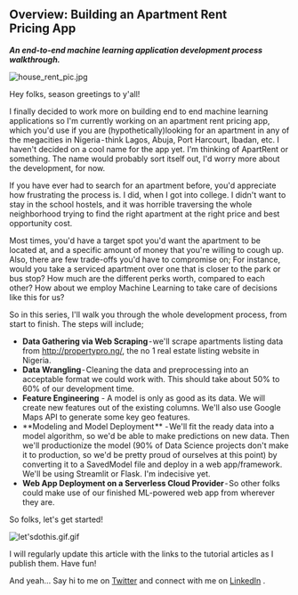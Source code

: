 ## Overview: Building an Apartment Rent Pricing App

***An end-to-end machine learning application development process walkthrough.***

![house_rent_pic.jpg](https://cdn.hashnode.com/res/hashnode/image/upload/v1609496918134/ww3s_DLqX.jpeg)

Hey folks, season greetings to y'all! 

I finally decided to work more on building end to end machine learning applications so I'm currently working on an apartment rent pricing app, which you'd use if you are (hypothetically)looking for an apartment in any of the megacities in Nigeria - think Lagos, Abuja, Port Harcourt, Ibadan, etc. I haven't decided on a cool name for the app yet. I'm thinking of ApartRent or something. The name would probably sort itself out, I'd worry more about the development, for now.

If you have ever had to search for an apartment before, you'd appreciate how frustrating the process is. I did, when I got into college. I didn't want to stay in the school hostels, and it was horrible traversing the whole neighborhood trying to find the right apartment at the right price and best opportunity cost.

Most times, you'd have a target spot you'd want the apartment to be located at, and a specific amount of money that you're willing to cough up. Also, there are few trade-offs you'd have to compromise on; For instance, would you take a serviced apartment over one that is closer to the park or bus stop? How much are the different perks worth, compared to each other? How about we employ Machine Learning to take care of decisions like this for us?

So in this series, I'll walk you through the whole development process, from start to finish. The steps will include;

- **Data Gathering via Web Scraping** - we'll scrape apartments listing data from http://propertypro.ng/, the no 1 real estate listing website in Nigeria.
- **Data Wrangling** - Cleaning the data and preprocessing into an acceptable format we could work with. This should take about 50% to 60% of our development time.
- **Feature Engineering** - A model is only as good as its data. We will create new features out of the existing columns. We'll also use Google Maps API to generate some key geo features.
- **Modeling and Model Deployment ** - We'll fit the ready data into a model algorithm, so we'd be able to make predictions on new data. Then we'll productionize the model (90% of Data Science projects don't make it to production, so we'd be pretty proud of ourselves at this point) by converting it to a SavedModel file and deploy in a web app/framework. We'll be using Streamlit or Flask. I'm indecisive yet.
- **Web App Deployment on a Serverless Cloud Provider** - So other folks could make use of our finished ML-powered web app from wherever they are.

So folks, let's get started! 

![let'sdothis.gif.gif](https://cdn.hashnode.com/res/hashnode/image/upload/v1609497065037/EvUzNoND5.gif)

I will regularly update this article with the links to the tutorial articles as I publish them. Have fun!

And yeah… Say hi to me on  [Twitter](https://twitter.com/steveddev)  and connect with me on  [LinkedIn](https://www.linkedin.com/in/steven-kolawole-80/) .